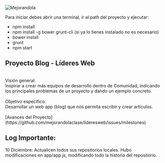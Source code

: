 ![Mejorandola](http://miguelnieva.com/img/mejorandola-grande.png)

Para iniciar debes abrir una terminal, ir al path del proyecto y ejecutar:
  
  * npm install
  * npm install -g bower grunt-cli (si ya lo tienes instalado no es necesario)
  * bower install
  * grunt
  * npm start

## Proyecto Blog - Líderes Web
<br>
Visión general:
<br>
Inspirar a crear más equipos de desarrollo dentro de Comunidad, indicando los principales problemas de un proyecto y dando un ejemplo concreto.
<br>
<br>
Objetivo específico:
<br>
Desarrollar un web app (blog) que nos permita escribir y crear artículos.
<br>
<br>
[Avances del Proyecto](https://github.com/mejorandolaclase/lideresweb/issues/milestones)

## Log Importante:

10 Diciembre: Actualicen todos sus repositorios locales. Hubo modificaciones en app/app.js, modificando todo la historia del repositorio.